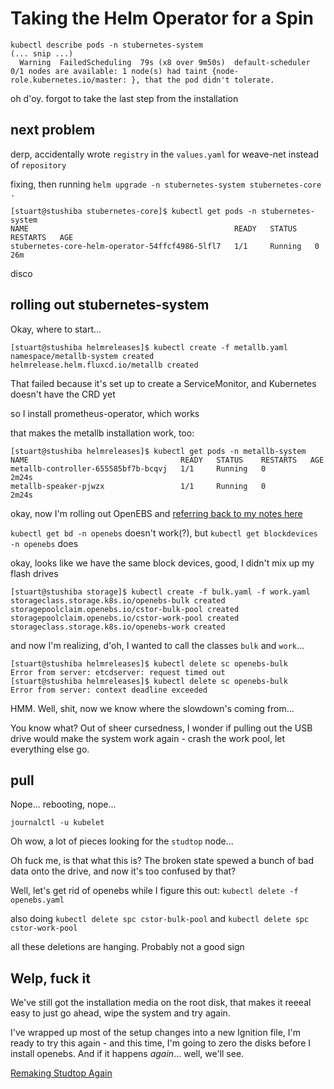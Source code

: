 # Taking the Helm Operator for a Spin

```
kubectl describe pods -n stubernetes-system
(... snip ...)
  Warning  FailedScheduling  79s (x8 over 9m50s)  default-scheduler  0/1 nodes are available: 1 node(s) had taint {node-role.kubernetes.io/master: }, that the pod didn't tolerate.
```

oh d'oy. forgot to take the last step from the installation

## next problem

derp, accidentally wrote `registry` in the `values.yaml` for weave-net instead of `repository`

fixing, then running `helm upgrade -n stubernetes-system stubernetes-core .`

```
[stuart@stushiba stubernetes-core]$ kubectl get pods -n stubernetes-system
NAME                                              READY   STATUS    RESTARTS   AGE
stubernetes-core-helm-operator-54ffcf4986-5lfl7   1/1     Running   0          26m
```

disco

## rolling out stubernetes-system

Okay, where to start...

```
[stuart@stushiba helmreleases]$ kubectl create -f metallb.yaml
namespace/metallb-system created
helmrelease.helm.fluxcd.io/metallb created
```

That failed because it's set up to create a ServiceMonitor, and Kubernetes doesn't have the CRD yet

so I install prometheus-operator, which works

that makes the metallb installation work, too:

```
[stuart@stushiba helmreleases]$ kubectl get pods -n metallb-system
NAME                                  READY   STATUS    RESTARTS   AGE
metallb-controller-655585bf7b-bcqvj   1/1     Running   0          2m24s
metallb-speaker-pjwzx                 1/1     Running   0          2m24s
```

okay, now I'm rolling out OpenEBS and [referring back to my notes here](9jxgv-wgeyx-mra75-51wn3-gd604)

`kubectl get bd -n openebs` doesn't work(?), but `kubectl get blockdevices -n openebs` does

okay, looks like we have the same block devices, good, I didn't mix up my flash drives

```
[stuart@stushiba storage]$ kubectl create -f bulk.yaml -f work.yaml
storageclass.storage.k8s.io/openebs-bulk created
storagepoolclaim.openebs.io/cstor-bulk-pool created
storagepoolclaim.openebs.io/cstor-work-pool created
storageclass.storage.k8s.io/openebs-work created
```

and now I'm realizing, d'oh, I wanted to call the classes `bulk` and `work`...

```
[stuart@stushiba helmreleases]$ kubectl delete sc openebs-bulk
Error from server: etcdserver: request timed out
[stuart@stushiba helmreleases]$ kubectl delete sc openebs-bulk
Error from server: context deadline exceeded
```

HMM. Well, shit, now we know where the slowdown's coming from...

You know what? Out of sheer cursedness, I wonder if pulling out the USB drive would make the system work again - crash the work pool, let everything else go.

## pull

Nope... rebooting, nope...

```
journalctl -u kubelet
```

Oh wow, a lot of pieces looking for the `studtop` node...

Oh fuck me, is that what this is? The broken state spewed a bunch of bad data onto the drive, and now it's too confused by that?

Well, let's get rid of openebs while I figure this out: `kubectl delete -f openebs.yaml `

also doing `kubectl delete spc cstor-bulk-pool` and `kubectl delete spc cstor-work-pool`

all these deletions are hanging. Probably not a good sign

## Welp, fuck it

We've still got the installation media on the root disk, that makes it reeeal easy to just go ahead, wipe the system and try again.

I've wrapped up most of the setup changes into a new Ignition file, I'm ready to try this again - and this time, I'm going to zero the disks before I install openebs. And if it happens *again*... well, we'll see.

[Remaking Studtop Again](21xwq-jt2vh-7g9ys-2bbac-bmtrs)
